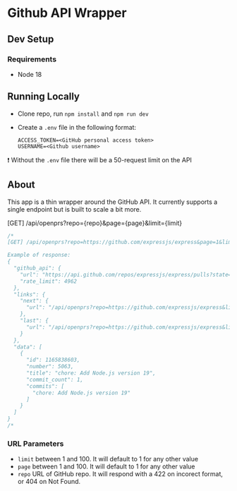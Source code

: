 # Github API Wrapper

## Dev Setup

### Requirements

- Node 18

## Running Locally

- Clone repo, run `npm install` and `npm run dev`
- Create a `.env` file in the following format:

  ```text
  ACCESS_TOKEN=<GitHub personal access token>
  USERNAME=<Github username>
  ```

❗ Without the `.env` file there will be a 50-request limit on the API

## About

This app is a thin wrapper around the GitHub API. It currently supports a single endpoint but is built to scale a bit more.

[GET] /api/openprs?repo={repo}&page={page}&limit={limit}

```js
/*
[GET] /api/openprs?repo=https://github.com/expressjs/express&page=1&limit=1

Example of response:
{
  "github_api": {
    "url": "https://api.github.com/repos/expressjs/express/pulls?state=open&per_page=1&page=1",
    "rate_limit": 4962
  },
  "links": {
    "next": {
      "url": "/api/openprs?repo=https://github.com/expressjs/express&limit=1&page=2"
    },
    "last": {
      "url": "/api/openprs?repo=https://github.com/expressjs/express&limit=1&page=53"
    }
  },
  "data": [
    {
      "id": 1165838603,
      "number": 5063,
      "title": "chore: Add Node.js version 19",
      "commit_count": 1,
      "commits": [
        "chore: Add Node.js version 19"
      ]
    }
  ]
}
/*
```

### URL Parameters

- `limit` between 1 and 100. It will default to 1 for any other value
- `page` between 1 and 100. It will default to 1 for any other value
- `repo` URL of GitHub repo. It will respond with a 422 on incorect format, or 404 on Not Found.

